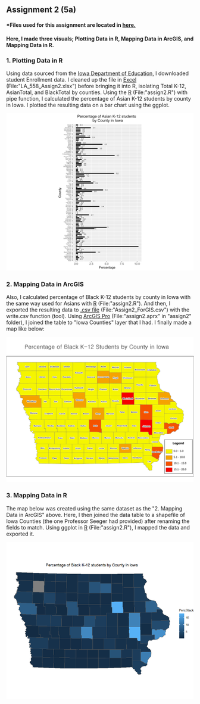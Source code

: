 ## Assignment 2 (5a)

#### *Files used for this assignment are located in <a href="https://github.com/son1101/LA558_Son/tree/main/assignments/assign2" target="_blank">here.</a> 
#### Here, I made three visuals; Plotting Data in R, Mapping Data in ArcGIS, and Mapping Data in R. 


### 1. Plotting Data in R


Using data sourced from the [Iowa Department of Education](https://educateiowa.gov/data-reporting/education-statistics-pk-12), I downloaded student Enrollment data. I cleaned up the file in [Excel](assign2/LA558_Assign2.xlsx) (File:"LA_558_Assign2.xlsx") before bringing it into R, isolating Total K-12, AsianTotal, and BlackTotal by counties. Using the [R](assign2/assign2.R) (File:"assign2.R") with pipe function, I calculated the percentage of Asian K-12 students by county in Iowa. I plotted the resulting data on a bar chart using the ggplot. 

![Plot1](assign2/BarPlot_Assign2.png)


### 2. Mapping Data in ArcGIS

Also, I calculated percentage of Black K-12 students by county in Iowa with the same way used for Asians with [R](assign2/assign2.R) (File:"assign2.R"). And then, I exported the resulting data to [.csv file](assign2/Assign2_ForGIS.csv) (File:"Assign2_ForGIS.csv") with the write.csv function (tool). Using [ArcGIS Pro](assign2/assign2) (File:"assign2.aprx" in "assign2" folder), I joined the table to "Iowa Counties" layer that I had. I finally made a map like below:


![Map1](assign2/Map_Assign2.jpg)


### 3. Mapping Data in R

The map below was created using the same dataset as the "2. Mapping Data in ArcGIS" above. Here, I then joined the data table to a shapefile of Iowa Counties (the one Professor Seeger had provided) after renaming the fields to match. Using ggplot in [R](assign2/assign2.R) (File:"assign2.R"), I mapped the data and exported it.

![Map1](assign2/Map_Assign2_2.png)



